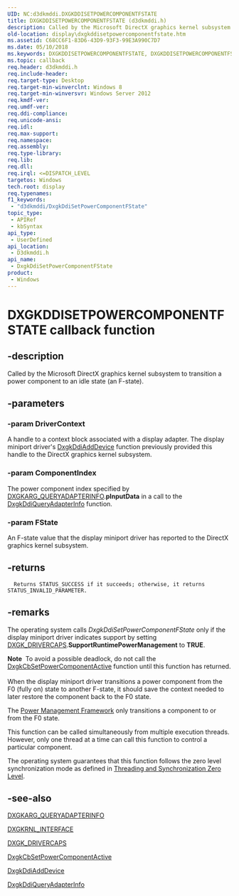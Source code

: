 ```yaml
---
UID: NC:d3dkmddi.DXGKDDISETPOWERCOMPONENTFSTATE
title: DXGKDDISETPOWERCOMPONENTFSTATE (d3dkmddi.h)
description: Called by the Microsoft DirectX graphics kernel subsystem to transition a power component to an idle state (an F-state).
old-location: display\dxgkddisetpowercomponentfstate.htm
ms.assetid: C68CC6F1-83D6-43D9-93F3-99E3A990C7D7
ms.date: 05/10/2018
ms.keywords: DXGKDDISETPOWERCOMPONENTFSTATE, DXGKDDISETPOWERCOMPONENTFSTATE callback, DxgkDdiSetPowerComponentFState, DxgkDdiSetPowerComponentFState callback function [Display Devices], d3dkmddi/DxgkDdiSetPowerComponentFState, display.dxgkddisetpowercomponentfstate
ms.topic: callback
req.header: d3dkmddi.h
req.include-header: 
req.target-type: Desktop
req.target-min-winverclnt: Windows 8
req.target-min-winversvr: Windows Server 2012
req.kmdf-ver: 
req.umdf-ver: 
req.ddi-compliance: 
req.unicode-ansi: 
req.idl: 
req.max-support: 
req.namespace: 
req.assembly: 
req.type-library: 
req.lib: 
req.dll: 
req.irql: <=DISPATCH_LEVEL
targetos: Windows
tech.root: display
req.typenames: 
f1_keywords:
 - "d3dkmddi/DxgkDdiSetPowerComponentFState"
topic_type:
 - APIRef
 - kbSyntax
api_type:
 - UserDefined
api_location:
 - D3dkmddi.h
api_name:
 - DxgkDdiSetPowerComponentFState
product:
 - Windows
---
```


# DXGKDDISETPOWERCOMPONENTFSTATE callback function

## -description

Called by the Microsoft DirectX graphics kernel subsystem to transition a power component to an idle state (an F-state).

## -parameters

### -param DriverContext

A handle to a context block associated with a display adapter. The display miniport driver's <a href="https://docs.microsoft.com/windows-hardware/drivers/ddi/content/dispmprt/nc-dispmprt-dxgkddi_add_device">DxgkDdiAddDevice</a> function previously provided this handle to the DirectX graphics kernel subsystem.

### -param ComponentIndex

The power component index specified by  <a href="https://docs.microsoft.com/windows-hardware/drivers/ddi/content/d3dkmddi/ns-d3dkmddi-_dxgkarg_queryadapterinfo">DXGKARG_QUERYADAPTERINFO</a>.<b>pInputData</b> in a call to the <a href="https://docs.microsoft.com/windows-hardware/drivers/ddi/content/d3dkmddi/nc-d3dkmddi-dxgkddi_queryadapterinfo">DxgkDdiQueryAdapterInfo</a> function.

### -param FState

An F-state value that the display miniport driver has reported to the DirectX graphics kernel subsystem.

## -returns

      Returns STATUS_SUCCESS if it succeeds; otherwise, it returns STATUS_INVALID_PARAMETER.

## -remarks

The operating system calls <i>DxgkDdiSetPowerComponentFState</i> only if the display miniport driver indicates support by setting <a href="https://docs.microsoft.com/windows-hardware/drivers/ddi/content/d3dkmddi/ns-d3dkmddi-_dxgk_drivercaps">DXGK_DRIVERCAPS</a>.<b>SupportRuntimePowerManagement</b> to <b>TRUE</b>.

<div class="alert"><b>Note</b>  To avoid a possible deadlock, do not call the <a href="https://docs.microsoft.com/windows-hardware/drivers/ddi/content/d3dkmddi/nc-d3dkmddi-dxgkcb_setpowercomponentactive">DxgkCbSetPowerComponentActive</a> function until this function has returned.</div>
<div> </div>
When the display miniport driver transitions a power component from the F0 (fully on) state to another F-state, it should save the context needed to later restore the component back to the F0 state.

The <a href="https://docs.microsoft.com/windows-hardware/drivers/kernel/overview-of-the-power-management-framework">Power Management Framework</a> only transitions a component to or from the F0 state.

This function can be called simultaneously from multiple execution threads. However, only one thread at a time can call this function to control a particular  component.

The operating system guarantees that this function follows the zero level synchronization mode as defined in <a href="https://docs.microsoft.com/windows-hardware/drivers/display/threading-and-synchronization-zero-level">Threading and Synchronization Zero Level</a>.

## -see-also

<a href="https://docs.microsoft.com/windows-hardware/drivers/ddi/content/d3dkmddi/ns-d3dkmddi-_dxgkarg_queryadapterinfo">DXGKARG_QUERYADAPTERINFO</a>



<a href="https://docs.microsoft.com/windows-hardware/drivers/ddi/content/dispmprt/ns-dispmprt-_dxgkrnl_interface">DXGKRNL_INTERFACE</a>



<a href="https://docs.microsoft.com/windows-hardware/drivers/ddi/content/d3dkmddi/ns-d3dkmddi-_dxgk_drivercaps">DXGK_DRIVERCAPS</a>



<a href="https://docs.microsoft.com/windows-hardware/drivers/ddi/content/d3dkmddi/nc-d3dkmddi-dxgkcb_setpowercomponentactive">DxgkCbSetPowerComponentActive</a>



<a href="https://docs.microsoft.com/windows-hardware/drivers/ddi/content/dispmprt/nc-dispmprt-dxgkddi_add_device">DxgkDdiAddDevice</a>



<a href="https://docs.microsoft.com/windows-hardware/drivers/ddi/content/d3dkmddi/nc-d3dkmddi-dxgkddi_queryadapterinfo">DxgkDdiQueryAdapterInfo</a>

